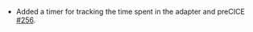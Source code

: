 - Added a timer for tracking the time spent in the adapter and preCICE [#256](https://github.com/precice/openfoam-adapter/pull/256).
